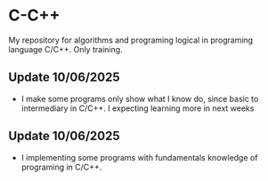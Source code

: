 # C-C++

My repository for algorithms and programing logical in programing language C/C++. Only training.

## Update 10/06/2025

- I make some programs only show what I know do, since basic to intermediary in C/C++. I expecting learning more in next weeks

## Update 10/06/2025

- I implementing some programs with fundamentals knowledge of programing in C/C++.